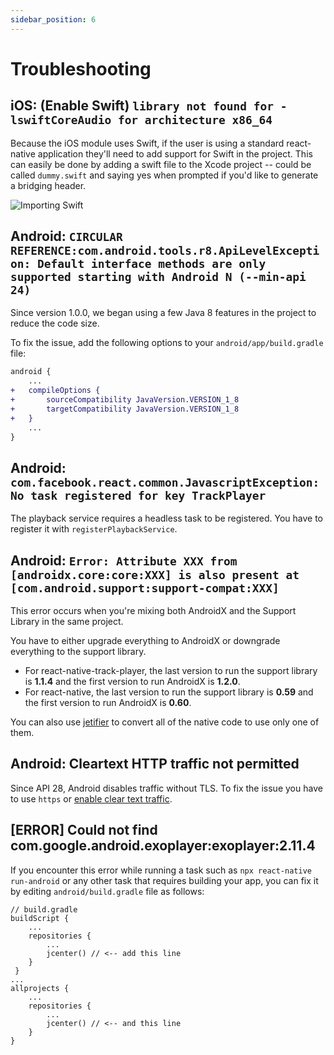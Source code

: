 ```yaml
---
sidebar_position: 6
---
```


# Troubleshooting

## iOS: (Enable Swift) `library not found for -lswiftCoreAudio for architecture x86_64`

Because the iOS module uses Swift, if the user is using a standard react-native application they'll need to add support for Swift in the project. This can easily be done by adding a swift file to the Xcode project -- could be called `dummy.swift` and saying yes when prompted if you'd like to generate a bridging header.

![Importing Swift](https://i.imgur.com/CBqBcWs.png)

## Android: `CIRCULAR REFERENCE:com.android.tools.r8.ApiLevelException: Default interface methods are only supported starting with Android N (--min-api 24)`

Since version 1.0.0, we began using a few Java 8 features in the project to reduce the code size.

To fix the issue, add the following options to your `android/app/build.gradle` file:

```diff
android {
    ...
+   compileOptions {
+       sourceCompatibility JavaVersion.VERSION_1_8
+       targetCompatibility JavaVersion.VERSION_1_8
+   }
    ...
}
```

## Android: `com.facebook.react.common.JavascriptException: No task registered for key TrackPlayer`

The playback service requires a headless task to be registered. You have to register it with `registerPlaybackService`.

## Android: `Error: Attribute XXX from [androidx.core:core:XXX] is also present at [com.android.support:support-compat:XXX]`

This error occurs when you're mixing both AndroidX and the Support Library in the same project.

You have to either upgrade everything to AndroidX or downgrade everything to the support library.

- For react-native-track-player, the last version to run the support library is **1.1.4** and the first version to run AndroidX is **1.2.0**.
- For react-native, the last version to run the support library is **0.59** and the first version to run AndroidX is **0.60**.

You can also use [jetifier](https://github.com/mikehardy/jetifier#usage-for-source-files) to convert all of the native code to use only one of them.

## Android: Cleartext HTTP traffic not permitted

Since API 28, Android disables traffic without TLS. To fix the issue you have to use `https` or [enable clear text traffic](https://stackoverflow.com/a/50834600).

## [ERROR] Could not find com.google.android.exoplayer:exoplayer:2.11.4

If you encounter this error while running a task such as `npx react-native run-android` or any other task that requires building your app, you can fix it by editing `android/build.gradle` file as follows:

```
// build.gradle
buildScript {
    ...
    repositories {
        ...
        jcenter() // <-- add this line
    }
 }
...
allprojects {
    ...
    repositories {
        ...
        jcenter() // <-- and this line
    }
}
```
